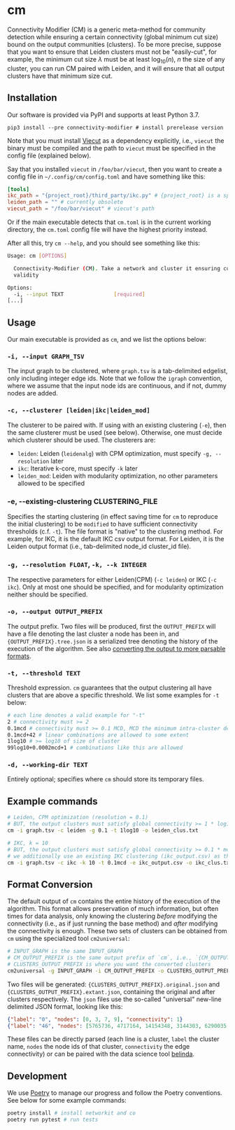 # cm

Connectivity Modifier (CM) is a generic meta-method for community detection while ensuring a certain connectivity
(global minimum cut size) bound on the output communities (clusters). To be more precise, suppose that you want
to ensure that Leiden clusters must not be "easily-cut", for example, the minimum cut size $\lambda$ must
be at least $\log_{10}(n)$, $n$ the size of any cluster, you can run CM paired with Leiden, and it will
ensure that all output clusters have that minimum size cut.

## Installation

Our software is provided via PyPI and supports at least Python 3.7.

```
pip3 install --pre connectivity-modifier # install prerelease version
```

Note that you must install [Viecut](https://github.com/VieCut/VieCut) as a dependency explicitly, i.e., `viecut` the binary must be compiled and the path to `viecut` must be specified in the config file (explained below).

Say that you installed `viecut` in `/foo/bar/viecut`, then you want to create a config file in `~/.config/cm/config.toml` and have something like this:

```toml
[tools]
ikc_path = "{project_root}/third_party/ikc.py" # {project_root} is a specific path resolving to the source code root
leiden_path = "" # currently obsolete
viecut_path = "/foo/bar/viecut" # viecut's path
```

Or if the main executable detects that `cm.toml` is in the current working directory, the `cm.toml` config file will have the highest priority instead.

After all this, try `cm --help`, and you should see something like this:

```bash
Usage: cm [OPTIONS]

  Connectivity-Modifier (CM). Take a network and cluster it ensuring cut
  validity

Options:
  -i, --input TEXT                [required]
[...]
```

## Usage

Our main executable is provided as `cm`, and we list the options below:

### `-i, --input GRAPH_TSV`

The input graph to be clustered, where `graph.tsv` is a tab-delimited edgelist, only including integer edge ids. Note that we follow the `igraph` convention, where we assume that the input node ids are continuous, and if not, dummy nodes are added.

### `-c, --clusterer [leiden|ikc|leiden_mod]`

The clusterer to be paired with. If using with an existing clustering (`-e`), then the same clusterer must be used (see below). Otherwise, one must decide which clusterer should be used. The clusterers are:

 - `leiden`: Leiden (`leidenalg`) with CPM optimization, must specify `-g, --resolution` later
 - `ikc`: Iterative k-core, must specify `-k` later
 - `leiden_mod`: Leiden with modularity optimization, no other parameters allowed to be specified

### -e, --existing-clustering CLUSTERING_FILE

Specifies the starting clustering (in effect saving time for `cm` to reproduce the initial clustering) to be `modified` to have sufficient connectivity thresholds (c.f. `-t`). The file format is "native" to the clustering method. For example, for IKC, it is the default IKC csv output format. For Leiden, it is the Leiden output format (i.e., tab-delimited node_id cluster_id file).

### `-g, --resolution FLOAT`, `-k, --k INTEGER`

The respective parameters for either Leiden(CPM) (`-c leiden`) or IKC (`-c ikc`). Only at most one should be specified, and for modularity optimization neither should be specified.

### `-o, --output OUTPUT_PREFIX`

The output prefix. Two files will be produced, first the `OUTPUT_PREFIX` will have a file denoting the last cluster a node has been in, and `{OUTPUT_PREFIX}.tree.json` is a serialized tree denoting the history of the execution of the algorithm. See also [converting the output to more parsable formats](#format-conversion).

### `-t, --threshold TEXT`

Threshold expression. `cm` guarantees that the output clustering all have clusters that are above a specific threshold. We list some examples for `-t` below:

```bash
# each line denotes a valid example for "-t"
2 # connectivity must >= 2
0.1mcd # connectivity must >= 0.1 MCD, MCD the minimum intra-cluster degree
0.1mcd+42 # linear combinations are allowed to some extent
1log10 # >= log10 of size of cluster
99log10+0.0002mcd+1 # combinations like this are allowed
```

### `-d, --working-dir TEXT`

Entirely optional; specifies where `cm` should store its temporary files.

## Example commands

```bash
# Leiden, CPM optimization (resolution = 0.1)
# BUT, the output clusters must satisfy global connectivity >= 1 * log10(n), n the size of cluster
cm -i graph.tsv -c leiden -g 0.1 -t 1log10 -o leiden_clus.txt
```

```bash
# IKC, k = 10
# BUT, the output clusters must satisfy global connectivity >= 0.1 * mcd, MCD the minimum intra-cluster degree among all nodes
# we additionally use an existing IKC clustering (ikc_output.csv) as the starting point to be modified
cm -i graph.tsv -c ikc -k 10 -t 0.1mcd -e ikc_output.csv -o ikc_clus.txt
```

<!-- ```shell
# clone the repo, and cd into the repo
poetry install # install the hm01 script in PATH
hm01 -i /srv/local/shared/external/dbid/george/exosome_dimensions_wedell_retraction-depleted_jc250-corrected_no_header.tsv -c ikc -k 10 -t 0.1mcd -d working_dir -o clusters.txt
``` -->

## Format Conversion

The default output of `cm` contains the entire history of the execution of the algorithm. This format allows preservation of much information, but often times for data analysis, only knowing the clustering *before* modifying the connectivity (i.e., as if just running the base method) and *after* modifying the connectivity is enough. These two sets of clusters can be obtained from `cm` using the specialized tool `cm2universal`:

```bash
# INPUT_GRAPH is the same INPUT_GRAPH
# CM_OUTPUT_PREFIX is the same output prefix of `cm`, i.e., `{CM_OUTPUT_PREFIX}.tree.json` and `CM_OUTPUT_PREFIX` are existing files
# CLUSTERS_OUTPUT_PREFIX is where you want the converted clusters
cm2universal -g INPUT_GRAPH -i CM_OUTPUT_PREFIX -o CLUSTERS_OUTPUT_PREFIX
```

Two files will be generated: `{CLUSTERS_OUTPUT_PREFIX}.original.json` and `{CLUSTERS_OUTPUT_PREFIX}.extant.json`, containing the original and after clusters respectively. The `json` files use the so-called "universal" new-line delimited JSON format, looking like this:

```json
{"label": "0", "nodes": [0, 3, 7, 9], "connectivity": 1}
{"label": "46", "nodes": [5765736, 4717164, 14154348, 3144303, 6290035, 3668596, 1571445, 2620022, 4717176], "connectivity": 2}
```

These files can be directly parsed (each line is a cluster, `label` the cluster name, `nodes` the node ids of that cluster, `connectivity` the edge connectivity) or can be paired with the data science tool [belinda](https://github.com/illinois-or-research-analytics/belinda).

## Development

We use [Poetry](https://python-poetry.org/) to manage our progress and follow the Poetry conventions. See below for some example commands:

```bash
poetry install # install networkit and co
poetry run pytest # run tests
```


<!-- ## Algorithm
```
f : Graph -> List[Cluster]
# f : Graph -> List[Graph (labeled)]
```

```python

s - a - rest_of_community
s, a - rest_of_community

g : Graph -> List[Cluster]
def g(graph):
    ans = []
    clusters = f(graph)
    for c in clusters:
        subgraph = graph.subgraph(c)
        cut_info = subgraph.cut() # VieCut
        if cut_info.is_bad(): # connectivity <= parameter
            subgraph1, subgraph2 = cut_info.cut_graph(subgraph)
            ans.extend(g(subgraph1))
            ans.extend(g(subgraph2))
        else:
            ans.append(c)
    return ans
```

## Id scheme for each cluster

0 .. n clusters
1a 1b
1a0 1a1 1a2

5a6b2

## The formats we need for third-party software
Input formats
- edgelist (with continuous ids) # Leiden and IKC
- metis (with continuous ids) # Viecut

Output formats
 - CSV from IKC
 - Leiden output (node_id cluster_id)
 - Viecut (standard output, and also the binary labels list)

```
1a3b6.metis
```

## Our output format

node_id cluster_id (the most specific cluster a node belongs to)

```
1 2
``` -->